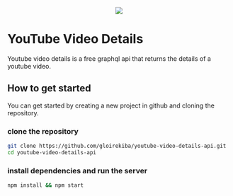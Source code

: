 <p align="center"> <img src="https://www.citypng.com/public/uploads/preview/-516095198813lf2yjmbsw.png"/> </p>

# YouTube Video Details

Youtube video details is a free graphql api that returns the details of a youtube video.
## How to get started

You can get started by creating a new project in github and cloning the repository.

### clone the repository
```bash
git clone https://github.com/gloirekiba/youtube-video-details-api.git
cd youtube-video-details-api
```

### install dependencies and run the server
```bash
npm install && npm start
```